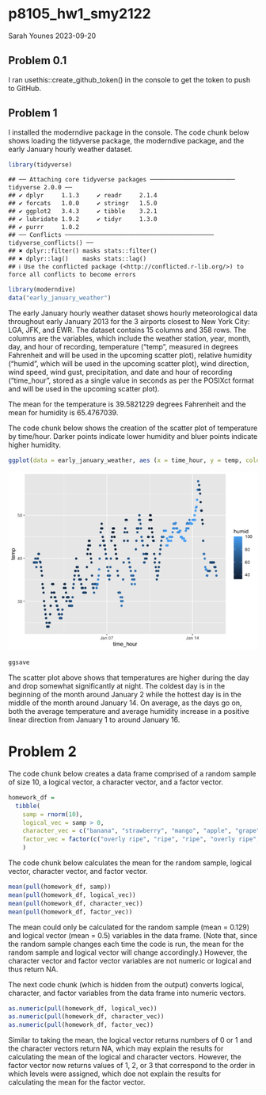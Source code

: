 p8105_hw1_smy2122
================
Sarah Younes
2023-09-20

## Problem 0.1

I ran usethis::create_github_token() in the console to get the token to
push to GitHub.

## Problem 1

I installed the moderndive package in the console. The code chunk below
shows loading the tidyverse package, the moderndive package, and the
early January hourly weather dataset.

``` r
library(tidyverse)
```

    ## ── Attaching core tidyverse packages ──────────────────────── tidyverse 2.0.0 ──
    ## ✔ dplyr     1.1.3     ✔ readr     2.1.4
    ## ✔ forcats   1.0.0     ✔ stringr   1.5.0
    ## ✔ ggplot2   3.4.3     ✔ tibble    3.2.1
    ## ✔ lubridate 1.9.2     ✔ tidyr     1.3.0
    ## ✔ purrr     1.0.2     
    ## ── Conflicts ────────────────────────────────────────── tidyverse_conflicts() ──
    ## ✖ dplyr::filter() masks stats::filter()
    ## ✖ dplyr::lag()    masks stats::lag()
    ## ℹ Use the conflicted package (<http://conflicted.r-lib.org/>) to force all conflicts to become errors

``` r
library(moderndive)
data("early_january_weather")
```

The early January hourly weather dataset shows hourly meteorological
data throughout early January 2013 for the 3 airports closest to New
York City: LGA, JFK, and EWR. The dataset contains 15 columns and 358
rows. The columns are the variables, which include the weather station,
year, month, day, and hour of recording, temperature (“temp”, measured
in degrees Fahrenheit and will be used in the upcoming scatter plot),
relative humidity (“humid”, which will be used in the upcoming scatter
plot), wind direction, wind speed, wind gust, precipitation, and date
and hour of recording (“time_hour”, stored as a single value in seconds
as per the POSIXct format and will be used in the upcoming scatter
plot).

The mean for the temperature is 39.5821229 degrees Fahrenheit and the
mean for humidity is 65.4767039.

The code chunk below shows the creation of the scatter plot of
temperature by time/hour. Darker points indicate lower humidity and
bluer points indicate higher humidity.

``` r
ggplot(data = early_january_weather, aes (x = time_hour, y = temp, color = humid)) + geom_point()
```

![](p8105_hw1_smy2122_files/figure-gfm/ggplot-1.png)<!-- -->

``` r
ggsave
```

The scatter plot above shows that temperatures are higher during the day
and drop somewhat significantly at night. The coldest day is in the
beginning of the month around January 2 while the hottest day is in the
middle of the month around January 14. On average, as the days go on,
both the average temperature and average humidity increase in a positive
linear direction from January 1 to around January 16.

# Problem 2

The code chunk below creates a data frame comprised of a random sample
of size 10, a logical vector, a character vector, and a factor vector.

``` r
homework_df =
  tibble(
    samp = rnorm(10),
    logical_vec = samp > 0,
    character_vec = c("banana", "strawberry", "mango", "apple", "grape", "kiwi", "blueberry", "passionfruit", "peach", "dragonfruit"),
    factor_vec = factor(c("overly ripe", "ripe", "ripe", "overly ripe", "ripe", "unripe", "unripe", "unripe", "overly ripe", "ripe"))
    )
```

The code chunk below calculates the mean for the random sample, logical
vector, character vector, and factor vector.

``` r
mean(pull(homework_df, samp))
mean(pull(homework_df, logical_vec))
mean(pull(homework_df, character_vec))
mean(pull(homework_df, factor_vec))
```

The mean could only be calculated for the random sample (mean = 0.129)
and logical vector (mean = 0.5) variables in the data frame. (Note that,
since the random sample changes each time the code is run, the mean for
the random sample and logical vector will change accordingly.) However,
the character vector and factor vector variables are not numeric or
logical and thus return NA.

The next code chunk (which is hidden from the output) converts logical,
character, and factor variables from the data frame into numeric
vectors.

``` r
as.numeric(pull(homework_df, logical_vec))
as.numeric(pull(homework_df, character_vec))
as.numeric(pull(homework_df, factor_vec))
```

Similar to taking the mean, the logical vector returns numbers of 0 or 1
and the character vectors return NA, which may explain the results for
calculating the mean of the logical and character vectors. However, the
factor vector now returns values of 1, 2, or 3 that correspond to the
order in which levels were assigned, which doe not explain the results
for calculating the mean for the factor vector.
